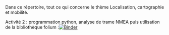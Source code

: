 Dans ce répertoire, tout ce qui concerne le thème Localisation, cartographie et mobilité.

Activité 2 : programmation python, analyse de trame NMEA puis utilisation de la bibliothèque folium :[![Binder](https://mybinder.org/badge_logo.svg)](https://mybinder.org/v2/gh/ysalaun1/snt/master?filepath=Localisation%2Ffolium_start.ipynb)

